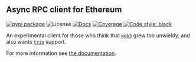 Async RPC client for Ethereum
-----------------------------

[![pypi package][pypi-image]][pypi-link] ![License][pypi-license-image] [![Docs][rtd-image]][rtd-link] [![Coverage][cov-image]][cov-link] [![Code style: black][black-image]][black-link]

An experimental client for those who think that [`web3`](https://github.com/ethereum/web3.py) grew too unwieldy, and also wants [`trio`](https://github.com/python-trio/trio) support.

For more information see [the documentation](https://pons.readthedocs.io/en/latest/).


[pypi-image]: https://img.shields.io/pypi/v/pons
[pypi-link]: https://pypi.org/project/pons/
[pypi-license-image]: https://img.shields.io/pypi/l/pons
[rtd-image]: https://readthedocs.org/projects/pons/badge/?version=latest
[rtd-link]: https://pons.readthedocs.io/en/latest/
[cov-image]: https://codecov.io/gh/fjarri/pons/branch/master/graph/badge.svg?token=RZP1LK1HB2
[cov-link]: https://codecov.io/gh/fjarri/pons
[black-image]: https://img.shields.io/badge/code%20style-black-000000.svg
[black-link]: https://github.com/psf/black
